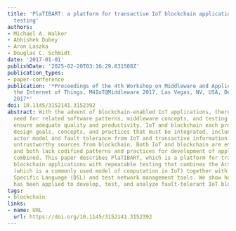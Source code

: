 ```yaml
---
title: 'PlaTIBART: a platform for transactive IoT blockchain applications with repeatable
  testing'
authors:
- Michael A. Walker
- Abhishek Dubey
- Aron Laszka
- Douglas C. Schmidt
date: '2017-01-01'
publishDate: '2025-02-20T03:16:29.831508Z'
publication_types:
- paper-conference
publication: '*Proceedings of the 4th Workshop on Middleware and Applications for
  the Internet of Things, M4IoT@Middleware 2017, Las Vegas, NV, USA, December 11,
  2017*'
doi: 10.1145/3152141.3152392
abstract: With the advent of blockchain-enabled IoT applications, there is an increased
  need for related software patterns, middleware concepts, and testing practices to
  ensure adequate quality and productivity. IoT and blockchain each provide different
  design goals, concepts, and practices that must be integrated, including the distributed
  actor model and fault tolerance from IoT and transactive information integrity over
  untrustworthy sources from blockchain. Both IoT and blockchain are emerging technologies
  and both lack codified patterns and practices for development of applications when
  combined. This paper describes PlaTIBART, which is a platform for transactive IoT
  blockchain applications with repeatable testing that combines the Actor pattern
  (which is a commonly used model of computation in IoT) together with a custom Domain
  Specific Language (DSL) and test network management tools. We show how PlaTIBART
  has been applied to develop, test, and analyze fault-tolerant IoT blockchain applications.
tags:
- blockchain
links:
- name: URL
  url: https://doi.org/10.1145/3152141.3152392
---
```

